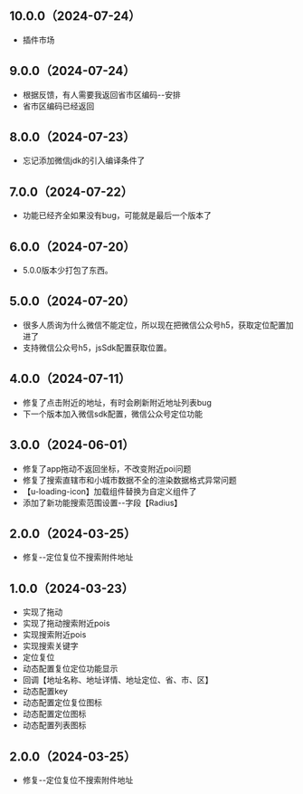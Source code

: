 ## 10.0.0（2024-07-24）
- 插件市场
## 9.0.0（2024-07-24）
- 根据反馈，有人需要我返回省市区编码--安排
- 省市区编码已经返回
## 8.0.0（2024-07-23）
- 忘记添加微信jdk的引入编译条件了
## 7.0.0（2024-07-22）
- 功能已经齐全如果没有bug，可能就是最后一个版本了
## 6.0.0（2024-07-20）
- 5.0.0版本少打包了东西。
## 5.0.0（2024-07-20）
- 很多人质询为什么微信不能定位，所以现在把微信公众号h5，获取定位配置加进了
- 支持微信公众号h5，jsSdk配置获取位置。
## 4.0.0（2024-07-11）
- 修复了点击附近的地址，有时会刷新附近地址列表bug
- 下一个版本加入微信sdk配置，微信公众号定位功能
## 3.0.0（2024-06-01）
- 修复了app拖动不返回坐标，不改变附近poi问题
- 修复了搜索直辖市和小城市数据不全的渲染数据格式异常问题
- 【u-loading-icon】加载组件替换为自定义组件了
- 添加了新功能搜索范围设置--字段【Radius】
## 2.0.0（2024-03-25）
- 修复--定位复位不搜索附件地址
## 1.0.0（2024-03-23）
- 实现了拖动
- 实现了拖动搜索附近pois
- 实现搜索附近pois
- 实现搜索关键字
- 定位复位
- 动态配置复位定位功能显示
- 回调【地址名称、地址详情、地址定位、省、市、区】
- 动态配置key
- 动态配置定位复位图标
- 动态配置定位图标
- 动态配置列表图标
 ## 2.0.0（2024-03-25）
- 修复--定位复位不搜索附件地址
